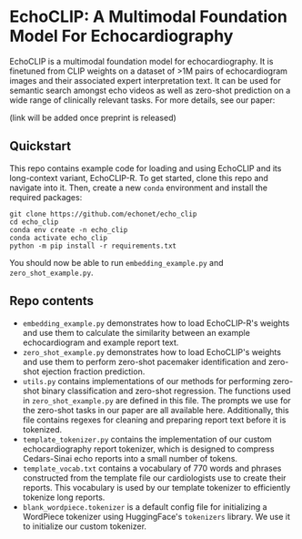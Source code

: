 # EchoCLIP: A Multimodal Foundation Model For Echocardiography

EchoCLIP is a multimodal foundation model for echocardiography. It is finetuned from CLIP weights on a dataset of >1M pairs of echocardiogram images and their associated expert interpretation text. It can be used for semantic search amongst echo videos as well as zero-shot prediction on a wide range of clinically relevant tasks. For more details, see our paper:

(link will be added once preprint is released)
<!-- [Multimodal Foundation Models For Echocardiogram Interpretation](https://arxiv.org/abs/) -->

## Quickstart

This repo contains example code for loading and using EchoCLIP and its long-context variant, EchoCLIP-R. To get started, clone this repo and navigate into it. Then, create a new `conda` environment and install the required packages:

```
git clone https://github.com/echonet/echo_clip
cd echo_clip
conda env create -n echo_clip
conda activate echo_clip
python -m pip install -r requirements.txt
```
You should now be able to run `embedding_example.py` and `zero_shot_example.py`.

## Repo contents

* `embedding_example.py` demonstrates how to load EchoCLIP-R's weights and use them to calculate the similarity between an example echocardiogram and example report text.
* `zero_shot_example.py` demonstrates how to load EchoCLIP's weights and use them to perform zero-shot pacemaker identification and zero-shot ejection fraction prediction.
* `utils.py` contains implementations of our methods for performing zero-shot binary classification and zero-shot regression. The functions used in `zero_shot_example.py` are defined in this file. The prompts we use for the zero-shot tasks in our paper are all available here. Additionally, this file contains regexes for cleaning and preparing report text before it is tokenized.
* `template_tokenizer.py` contains the implementation of our custom echocardiography report tokenizer, which is designed to compress Cedars-Sinai echo reports into a small number of tokens.
* `template_vocab.txt` contains a vocabulary of 770 words and phrases constructed from the template file our cardiologists use to create their reports. This vocabulary is used by our template tokenizer to efficiently tokenize long reports.
* `blank_wordpiece.tokenizer` is a default config file for initializing a WordPiece tokenizer using HuggingFace's `tokenizers` library. We use it to initialize our custom tokenizer.
